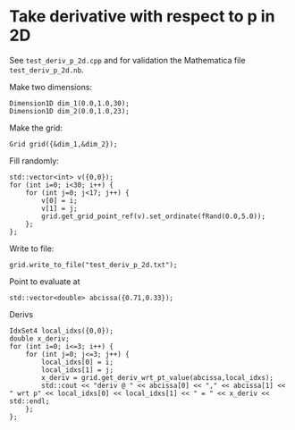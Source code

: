 # Take derivative with respect to p in 2D

See `test_deriv_p_2d.cpp` and for validation the Mathematica file `test_deriv_p_2d.nb`.

Make two dimensions:
```
Dimension1D dim_1(0.0,1.0,30);
Dimension1D dim_2(0.0,1.0,23);
```

Make the grid:
```
Grid grid({&dim_1,&dim_2});
```

Fill randomly:
```
std::vector<int> v({0,0});
for (int i=0; i<30; i++) {
	for (int j=0; j<17; j++) {
		v[0] = i;
		v[1] = j;
		grid.get_grid_point_ref(v).set_ordinate(fRand(0.0,5.0));
	};
};
```

Write to file:
```
grid.write_to_file("test_deriv_p_2d.txt");
```

Point to evaluate at
```
std::vector<double> abcissa({0.71,0.33});
```

Derivs
```
IdxSet4 local_idxs({0,0});
double x_deriv;
for (int i=0; i<=3; i++) {
	for (int j=0; j<=3; j++) {
		local_idxs[0] = i;
		local_idxs[1] = j;
		x_deriv = grid.get_deriv_wrt_pt_value(abcissa,local_idxs);
		std::cout << "deriv @ " << abcissa[0] << "," << abcissa[1] << " wrt p" << local_idxs[0] << local_idxs[1] << " = " << x_deriv << std::endl;
	};
};
```
